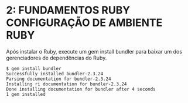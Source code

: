 # 2: FUNDAMENTOS RUBY CONFIGURAÇÃO DE AMBIENTE RUBY
Após instalar o Ruby, execute um gem install bundler para baixar um dos gerenciadores de dependências do Ruby.


```
$ gem install bundler
Successfully installed bundler-2.3.24
Parsing documentation for bundler-2.3.24
Installing ri documentation for bundler-2.3.24
Done installing documentation for bundler after 4 seconds
1 gem installed

```
